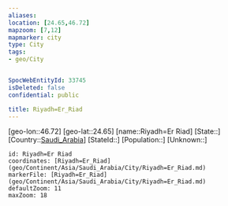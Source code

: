 ```yaml
---
aliases: 
location: [24.65,46.72]
mapzoom: [7,12] 
mapmarker: city 
type: City
tags:
- geo/City


SpocWebEntityId: 33745
isDeleted: false
confidential: public

title: Riyadh=Er_Riad
---
```

[geo-lon::46.72]
[geo-lat::24.65]
[name::Riyadh=Er Riad]
[State::]
[Country::[Saudi_Arabia](geo/Continent/Asia/Saudi_Arabia.md)]
[StateId::]
[Population::]
[Unknown::]


```leaflet
id: Riyadh=Er Riad
coordinates: [Riyadh=Er_Riad](geo/Continent/Asia/Saudi_Arabia/City/Riyadh=Er_Riad.md)
markerFile: [Riyadh=Er_Riad](geo/Continent/Asia/Saudi_Arabia/City/Riyadh=Er_Riad.md)
defaultZoom: 11 
maxZoom: 18
```


